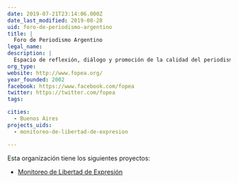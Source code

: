 ```yaml
---
date: 2019-07-21T23:14:06.000Z
date_last_modified: 2019-08-28
uid: foro-de-periodismo-argentino
title: |
  Foro de Periodismo Argentino
legal_name: 
description: |
  Espacio de reflexión, diálogo y promoción de la calidad del periodismo, creado por un grupo de profesionales de medios de comunicación y docentes.
org_type: 
website: http://www.fopea.org/
year_founded: 2002
facebook: https://www.facebook.com/fopea
twitter: https://twitter.com/fopea
tags:

cities: 
  - Buenos Aires
projects_uids:
  - monitoreo-de-libertad-de-expresion

---
```


Esta organización tiene los siguientes proyectos:

- [Monitoreo de Libertad de Expresión](/proyectos/monitoreo-de-libertad-de-expresion)
